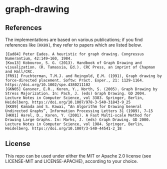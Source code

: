 # graph-drawing

## References

The implementations are based on various publications; if you find references like `[KK89]`, they refer to papers which are listed below.


```
[Ead84] Peter Eades. A heuristic for graph drawing. Congressus Numerantium, 42:149–160, 1984.
[Kou13] Kobourov, S. G. (2013). Handbook of Graph Drawing and visualization. (R. Tamassia, Ed.). CRC Press, an imprint of Chapman and Hall/CRC.
[FR91] Fruchterman, T.M.J. and Reingold, E.M. (1991), Graph drawing by force-directed placement. Softw: Pract. Exper., 21: 1129-1164. https://doi.org/10.1002/spe.4380211102
[GKN05] Gansner, E.R., Koren, Y., North, S. (2005). Graph Drawing by Stress Majorization. In: Pach, J. (eds) Graph Drawing. GD 2004. Lecture Notes in Computer Science, vol 3383. Springer, Berlin, Heidelberg. https://doi.org/10.1007/978-3-540-31843-9_25
[KK89] Kamada and S. Kawai, “An Algorithm for Drawing General Undirected Graphs”, Information Processing Letters 31 (1989), 7–15
[HK01] Harel, D., Koren, Y. (2001). A Fast Multi-scale Method for Drawing Large Graphs. In: Marks, J. (eds) Graph Drawing. GD 2000. Lecture Notes in Computer Science, vol 1984. Springer, Berlin, Heidelberg. https://doi.org/10.1007/3-540-44541-2_18
```

## License

This repo can be used under either the MIT or Apache 2.0 license (see LICENSE-MIT and LICENSE-APACHE), according to your choice.

